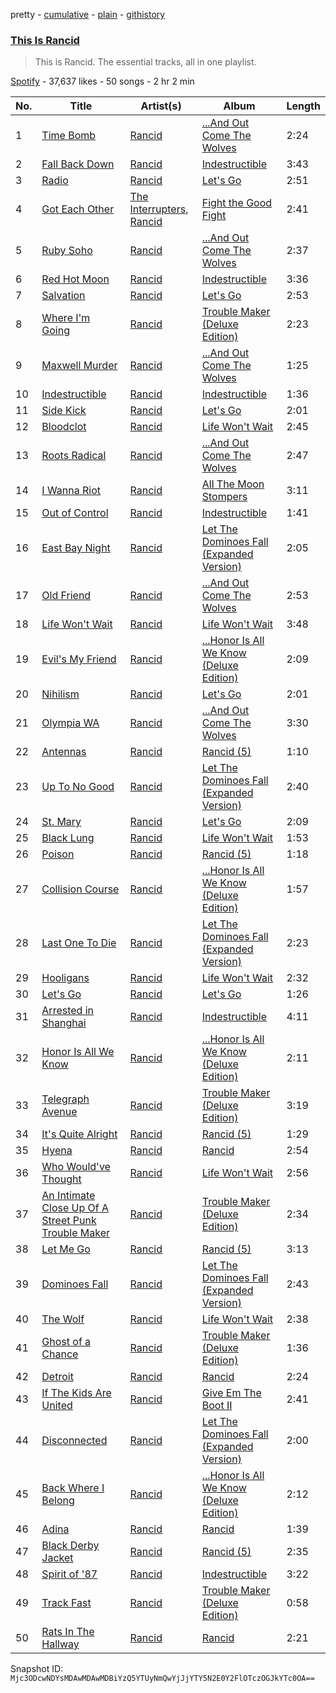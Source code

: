 pretty - [cumulative](/playlists/cumulative/37i9dQZF1DZ06evO3RKLw4.md) - [plain](/playlists/plain/37i9dQZF1DZ06evO3RKLw4) - [githistory](https://github.githistory.xyz/mackorone/spotify-playlist-archive/blob/main/playlists/plain/37i9dQZF1DZ06evO3RKLw4)

### [This Is Rancid](https://open.spotify.com/playlist/37i9dQZF1DZ06evO3RKLw4)

> This is Rancid\. The essential tracks, all in one playlist.

[Spotify](https://open.spotify.com/user/spotify) - 37,637 likes - 50 songs - 2 hr 2 min

| No. | Title | Artist(s) | Album | Length |
|---|---|---|---|---|
| 1 | [Time Bomb](https://open.spotify.com/track/41kg2RvdwBuIv0OPpvBS4v) | [Rancid](https://open.spotify.com/artist/6xTk3EK5T9UzudENVvu9YB) | [...And Out Come The Wolves](https://open.spotify.com/album/1HisV3ZKLs9It3KlGcPki5) | 2:24 |
| 2 | [Fall Back Down](https://open.spotify.com/track/3pdHJCTk85ls2SGGXIJ7XH) | [Rancid](https://open.spotify.com/artist/6xTk3EK5T9UzudENVvu9YB) | [Indestructible](https://open.spotify.com/album/7eP4TXdwO68vnivfDxs6fg) | 3:43 |
| 3 | [Radio](https://open.spotify.com/track/6tlRgNME7ULlY5OcvRdgYn) | [Rancid](https://open.spotify.com/artist/6xTk3EK5T9UzudENVvu9YB) | [Let's Go](https://open.spotify.com/album/44FRRbDmIqioUuIKjua6MT) | 2:51 |
| 4 | [Got Each Other](https://open.spotify.com/track/0FyYR4Nnkbkk5BvECQRyXY) | [The Interrupters](https://open.spotify.com/artist/25Maank76ry2Tmbi2Ql1SF), [Rancid](https://open.spotify.com/artist/6xTk3EK5T9UzudENVvu9YB) | [Fight the Good Fight](https://open.spotify.com/album/6AoWkAFBSNlX63z1fJVNIL) | 2:41 |
| 5 | [Ruby Soho](https://open.spotify.com/track/1pNlZQeoPnlxqf1Mjgm0H2) | [Rancid](https://open.spotify.com/artist/6xTk3EK5T9UzudENVvu9YB) | [...And Out Come The Wolves](https://open.spotify.com/album/1HisV3ZKLs9It3KlGcPki5) | 2:37 |
| 6 | [Red Hot Moon](https://open.spotify.com/track/3a0PmAzfzQfCZFGWkqQ2vi) | [Rancid](https://open.spotify.com/artist/6xTk3EK5T9UzudENVvu9YB) | [Indestructible](https://open.spotify.com/album/7eP4TXdwO68vnivfDxs6fg) | 3:36 |
| 7 | [Salvation](https://open.spotify.com/track/6b769E9sQf0kZTILVjSDaH) | [Rancid](https://open.spotify.com/artist/6xTk3EK5T9UzudENVvu9YB) | [Let's Go](https://open.spotify.com/album/44FRRbDmIqioUuIKjua6MT) | 2:53 |
| 8 | [Where I'm Going](https://open.spotify.com/track/3MXxV2BQjMEhZmTtLkIOPz) | [Rancid](https://open.spotify.com/artist/6xTk3EK5T9UzudENVvu9YB) | [Trouble Maker \(Deluxe Edition\)](https://open.spotify.com/album/0IJ8KmhJausnsCjUvgM5vY) | 2:23 |
| 9 | [Maxwell Murder](https://open.spotify.com/track/0vNGbGK1pl5SrV6SHUh06H) | [Rancid](https://open.spotify.com/artist/6xTk3EK5T9UzudENVvu9YB) | [...And Out Come The Wolves](https://open.spotify.com/album/1HisV3ZKLs9It3KlGcPki5) | 1:25 |
| 10 | [Indestructible](https://open.spotify.com/track/6akNPd4acqhnBn86tEsfAb) | [Rancid](https://open.spotify.com/artist/6xTk3EK5T9UzudENVvu9YB) | [Indestructible](https://open.spotify.com/album/7eP4TXdwO68vnivfDxs6fg) | 1:36 |
| 11 | [Side Kick](https://open.spotify.com/track/3tNYGRRCSU9wot9lXdX8Rh) | [Rancid](https://open.spotify.com/artist/6xTk3EK5T9UzudENVvu9YB) | [Let's Go](https://open.spotify.com/album/44FRRbDmIqioUuIKjua6MT) | 2:01 |
| 12 | [Bloodclot](https://open.spotify.com/track/2RetS9VF5XDmuljJINowwu) | [Rancid](https://open.spotify.com/artist/6xTk3EK5T9UzudENVvu9YB) | [Life Won't Wait](https://open.spotify.com/album/410JU10vru3pFk7f7vA94E) | 2:45 |
| 13 | [Roots Radical](https://open.spotify.com/track/0LWkdUtorgGHr1bwT2C6tY) | [Rancid](https://open.spotify.com/artist/6xTk3EK5T9UzudENVvu9YB) | [...And Out Come The Wolves](https://open.spotify.com/album/1HisV3ZKLs9It3KlGcPki5) | 2:47 |
| 14 | [I Wanna Riot](https://open.spotify.com/track/3prgCqodybVT758HNY2SXW) | [Rancid](https://open.spotify.com/artist/6xTk3EK5T9UzudENVvu9YB) | [All The Moon Stompers](https://open.spotify.com/album/5G6FHjebFlPzZ3i5iOeeot) | 3:11 |
| 15 | [Out of Control](https://open.spotify.com/track/5qwuP7ijQePKsUl8zSJUBD) | [Rancid](https://open.spotify.com/artist/6xTk3EK5T9UzudENVvu9YB) | [Indestructible](https://open.spotify.com/album/7eP4TXdwO68vnivfDxs6fg) | 1:41 |
| 16 | [East Bay Night](https://open.spotify.com/track/6WVak6Y3Fyts2tYsNMujru) | [Rancid](https://open.spotify.com/artist/6xTk3EK5T9UzudENVvu9YB) | [Let The Dominoes Fall \(Expanded Version\)](https://open.spotify.com/album/3YKr1OXFNxd2hWu106Ty93) | 2:05 |
| 17 | [Old Friend](https://open.spotify.com/track/12hrTdStYqC2lM5SAIQOcq) | [Rancid](https://open.spotify.com/artist/6xTk3EK5T9UzudENVvu9YB) | [...And Out Come The Wolves](https://open.spotify.com/album/1HisV3ZKLs9It3KlGcPki5) | 2:53 |
| 18 | [Life Won't Wait](https://open.spotify.com/track/3vXBoGZnanFF0NSQ5Of8UT) | [Rancid](https://open.spotify.com/artist/6xTk3EK5T9UzudENVvu9YB) | [Life Won't Wait](https://open.spotify.com/album/410JU10vru3pFk7f7vA94E) | 3:48 |
| 19 | [Evil's My Friend](https://open.spotify.com/track/2itW6yNVqzqtFM3G3qbhpx) | [Rancid](https://open.spotify.com/artist/6xTk3EK5T9UzudENVvu9YB) | [...Honor Is All We Know \(Deluxe Edition\)](https://open.spotify.com/album/5mLjbMgKEL9ybpmKSQDoP4) | 2:09 |
| 20 | [Nihilism](https://open.spotify.com/track/5g1jCZ5cQuPw6YvEkd7Yni) | [Rancid](https://open.spotify.com/artist/6xTk3EK5T9UzudENVvu9YB) | [Let's Go](https://open.spotify.com/album/44FRRbDmIqioUuIKjua6MT) | 2:01 |
| 21 | [Olympia WA](https://open.spotify.com/track/0TE5Q3XEPkEfmyNtr47wWa) | [Rancid](https://open.spotify.com/artist/6xTk3EK5T9UzudENVvu9YB) | [...And Out Come The Wolves](https://open.spotify.com/album/1HisV3ZKLs9It3KlGcPki5) | 3:30 |
| 22 | [Antennas](https://open.spotify.com/track/6vYgCVhPyr6cSzyROqf8fd) | [Rancid](https://open.spotify.com/artist/6xTk3EK5T9UzudENVvu9YB) | [Rancid \(5\)](https://open.spotify.com/album/0mAo7j2DjyboBbRC7mG2uw) | 1:10 |
| 23 | [Up To No Good](https://open.spotify.com/track/1Ple8GjeW9SQDao6azBsHi) | [Rancid](https://open.spotify.com/artist/6xTk3EK5T9UzudENVvu9YB) | [Let The Dominoes Fall \(Expanded Version\)](https://open.spotify.com/album/3YKr1OXFNxd2hWu106Ty93) | 2:40 |
| 24 | [St\. Mary](https://open.spotify.com/track/56HYaw6svMu5B5hJoqpiwc) | [Rancid](https://open.spotify.com/artist/6xTk3EK5T9UzudENVvu9YB) | [Let's Go](https://open.spotify.com/album/44FRRbDmIqioUuIKjua6MT) | 2:09 |
| 25 | [Black Lung](https://open.spotify.com/track/5rS94wXNKkQbe2yqXNUoWP) | [Rancid](https://open.spotify.com/artist/6xTk3EK5T9UzudENVvu9YB) | [Life Won't Wait](https://open.spotify.com/album/410JU10vru3pFk7f7vA94E) | 1:53 |
| 26 | [Poison](https://open.spotify.com/track/5Yljkq4TrBgDpwPRZcMgh4) | [Rancid](https://open.spotify.com/artist/6xTk3EK5T9UzudENVvu9YB) | [Rancid \(5\)](https://open.spotify.com/album/0mAo7j2DjyboBbRC7mG2uw) | 1:18 |
| 27 | [Collision Course](https://open.spotify.com/track/7CFhxrWbAoqP5tsVDxYMFf) | [Rancid](https://open.spotify.com/artist/6xTk3EK5T9UzudENVvu9YB) | [...Honor Is All We Know \(Deluxe Edition\)](https://open.spotify.com/album/5mLjbMgKEL9ybpmKSQDoP4) | 1:57 |
| 28 | [Last One To Die](https://open.spotify.com/track/7Aulng5j4bWyRJ0emPhNGE) | [Rancid](https://open.spotify.com/artist/6xTk3EK5T9UzudENVvu9YB) | [Let The Dominoes Fall \(Expanded Version\)](https://open.spotify.com/album/3YKr1OXFNxd2hWu106Ty93) | 2:23 |
| 29 | [Hooligans](https://open.spotify.com/track/5uNrA98u8ZSoAaHaDSSmU4) | [Rancid](https://open.spotify.com/artist/6xTk3EK5T9UzudENVvu9YB) | [Life Won't Wait](https://open.spotify.com/album/410JU10vru3pFk7f7vA94E) | 2:32 |
| 30 | [Let's Go](https://open.spotify.com/track/30zaM8Jc0whvFCW0iPgxZS) | [Rancid](https://open.spotify.com/artist/6xTk3EK5T9UzudENVvu9YB) | [Let's Go](https://open.spotify.com/album/44FRRbDmIqioUuIKjua6MT) | 1:26 |
| 31 | [Arrested in Shanghai](https://open.spotify.com/track/3eMpWrJhO6XsiOanQTDpax) | [Rancid](https://open.spotify.com/artist/6xTk3EK5T9UzudENVvu9YB) | [Indestructible](https://open.spotify.com/album/7eP4TXdwO68vnivfDxs6fg) | 4:11 |
| 32 | [Honor Is All We Know](https://open.spotify.com/track/5by6Zu7h7VZOAzLBEP7rv2) | [Rancid](https://open.spotify.com/artist/6xTk3EK5T9UzudENVvu9YB) | [...Honor Is All We Know \(Deluxe Edition\)](https://open.spotify.com/album/5mLjbMgKEL9ybpmKSQDoP4) | 2:11 |
| 33 | [Telegraph Avenue](https://open.spotify.com/track/3TtDUP3ijbAmWLmDAyrBe1) | [Rancid](https://open.spotify.com/artist/6xTk3EK5T9UzudENVvu9YB) | [Trouble Maker \(Deluxe Edition\)](https://open.spotify.com/album/0IJ8KmhJausnsCjUvgM5vY) | 3:19 |
| 34 | [It's Quite Alright](https://open.spotify.com/track/0Mb9b1dko7GyYb2s6T7Ce1) | [Rancid](https://open.spotify.com/artist/6xTk3EK5T9UzudENVvu9YB) | [Rancid \(5\)](https://open.spotify.com/album/0mAo7j2DjyboBbRC7mG2uw) | 1:29 |
| 35 | [Hyena](https://open.spotify.com/track/20GxyDLGDLr4zgb5587Oue) | [Rancid](https://open.spotify.com/artist/6xTk3EK5T9UzudENVvu9YB) | [Rancid](https://open.spotify.com/album/0ELny42cJ5M3cjHAVeLVdr) | 2:54 |
| 36 | [Who Would've Thought](https://open.spotify.com/track/6aaX19hvIIU0LWtYZpfLuj) | [Rancid](https://open.spotify.com/artist/6xTk3EK5T9UzudENVvu9YB) | [Life Won't Wait](https://open.spotify.com/album/410JU10vru3pFk7f7vA94E) | 2:56 |
| 37 | [An Intimate Close Up Of A Street Punk Trouble Maker](https://open.spotify.com/track/7IejBxjTUvI6A1Kprlxqfz) | [Rancid](https://open.spotify.com/artist/6xTk3EK5T9UzudENVvu9YB) | [Trouble Maker \(Deluxe Edition\)](https://open.spotify.com/album/0IJ8KmhJausnsCjUvgM5vY) | 2:34 |
| 38 | [Let Me Go](https://open.spotify.com/track/1aABR4wfyq8pESFDGUssSO) | [Rancid](https://open.spotify.com/artist/6xTk3EK5T9UzudENVvu9YB) | [Rancid \(5\)](https://open.spotify.com/album/0mAo7j2DjyboBbRC7mG2uw) | 3:13 |
| 39 | [Dominoes Fall](https://open.spotify.com/track/6MVkVxTYySDiaL2jAQsZqa) | [Rancid](https://open.spotify.com/artist/6xTk3EK5T9UzudENVvu9YB) | [Let The Dominoes Fall \(Expanded Version\)](https://open.spotify.com/album/3YKr1OXFNxd2hWu106Ty93) | 2:43 |
| 40 | [The Wolf](https://open.spotify.com/track/0rwQS0EU9Gg5EuA5d9Q5mm) | [Rancid](https://open.spotify.com/artist/6xTk3EK5T9UzudENVvu9YB) | [Life Won't Wait](https://open.spotify.com/album/410JU10vru3pFk7f7vA94E) | 2:38 |
| 41 | [Ghost of a Chance](https://open.spotify.com/track/37aAKOsaDmLmJBGqnO1tfr) | [Rancid](https://open.spotify.com/artist/6xTk3EK5T9UzudENVvu9YB) | [Trouble Maker \(Deluxe Edition\)](https://open.spotify.com/album/0IJ8KmhJausnsCjUvgM5vY) | 1:36 |
| 42 | [Detroit](https://open.spotify.com/track/06yrcI03mmIh5bNtGMn2k5) | [Rancid](https://open.spotify.com/artist/6xTk3EK5T9UzudENVvu9YB) | [Rancid](https://open.spotify.com/album/0ELny42cJ5M3cjHAVeLVdr) | 2:24 |
| 43 | [If The Kids Are United](https://open.spotify.com/track/5aL313wM2AQsQvdDNXrMXR) | [Rancid](https://open.spotify.com/artist/6xTk3EK5T9UzudENVvu9YB) | [Give Em The Boot II](https://open.spotify.com/album/2N7UbvqcQZDXWZrfHDeoYa) | 2:41 |
| 44 | [Disconnected](https://open.spotify.com/track/6m4HKtDDwzVHdZAW6GMNdH) | [Rancid](https://open.spotify.com/artist/6xTk3EK5T9UzudENVvu9YB) | [Let The Dominoes Fall \(Expanded Version\)](https://open.spotify.com/album/3YKr1OXFNxd2hWu106Ty93) | 2:00 |
| 45 | [Back Where I Belong](https://open.spotify.com/track/6dWFLuPwTUWTkF42fXlBIt) | [Rancid](https://open.spotify.com/artist/6xTk3EK5T9UzudENVvu9YB) | [...Honor Is All We Know \(Deluxe Edition\)](https://open.spotify.com/album/5mLjbMgKEL9ybpmKSQDoP4) | 2:12 |
| 46 | [Adina](https://open.spotify.com/track/4PIRphLLoKGsjSNCBGr5Ha) | [Rancid](https://open.spotify.com/artist/6xTk3EK5T9UzudENVvu9YB) | [Rancid](https://open.spotify.com/album/0ELny42cJ5M3cjHAVeLVdr) | 1:39 |
| 47 | [Black Derby Jacket](https://open.spotify.com/track/63eDmxXVSiFiibXVaG7o5t) | [Rancid](https://open.spotify.com/artist/6xTk3EK5T9UzudENVvu9YB) | [Rancid \(5\)](https://open.spotify.com/album/0mAo7j2DjyboBbRC7mG2uw) | 2:35 |
| 48 | [Spirit of '87](https://open.spotify.com/track/11LLAA8ur0h06BjAJmG4zl) | [Rancid](https://open.spotify.com/artist/6xTk3EK5T9UzudENVvu9YB) | [Indestructible](https://open.spotify.com/album/7eP4TXdwO68vnivfDxs6fg) | 3:22 |
| 49 | [Track Fast](https://open.spotify.com/track/7yFYeo1l8wU6LEolRPS6wg) | [Rancid](https://open.spotify.com/artist/6xTk3EK5T9UzudENVvu9YB) | [Trouble Maker \(Deluxe Edition\)](https://open.spotify.com/album/0IJ8KmhJausnsCjUvgM5vY) | 0:58 |
| 50 | [Rats In The Hallway](https://open.spotify.com/track/4xjmfrqmUWgLSoaRA78qs3) | [Rancid](https://open.spotify.com/artist/6xTk3EK5T9UzudENVvu9YB) | [Rancid](https://open.spotify.com/album/0ELny42cJ5M3cjHAVeLVdr) | 2:21 |

Snapshot ID: `Mjc3ODcwNDYsMDAwMDAwMDBiYzQ5YTUyNmQwYjJjYTY5N2E0Y2FlOTczOGJkYTc0OA==`
